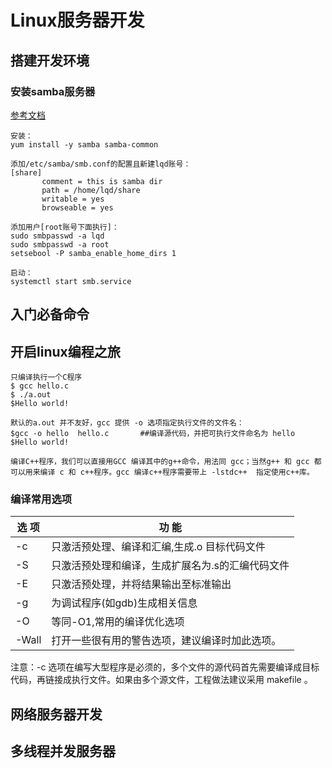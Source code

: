 # Linux服务器开发

## 搭建开发环境

### 安装samba服务器

[参考文档](https://blog.csdn.net/learner198461/article/details/77651949)

``` properties
安装：
yum install -y samba samba-common

添加/etc/samba/smb.conf的配置且新建lqd账号：
[share]
       comment = this is samba dir
       path = /home/lqd/share
       writable = yes
       browseable = yes

添加用户[root账号下面执行]：
sudo smbpasswd -a lqd
sudo smbpasswd -a root
setsebool -P samba_enable_home_dirs 1

启动：
systemctl start smb.service

```

## 入门必备命令

## 开启linux编程之旅

```
只编译执行一个C程序
$ gcc hello.c                                                                     
$ ./a.out                                                                         
$Hello world!                                                                    

默认的a.out 并不友好，gcc 提供 -o 选项指定执行文件的文件名：
$gcc -o hello  hello.c       ##编译源代码，并把可执行文件命名为 hello                
$Hello world!                                                                     

编译C++程序，我们可以直接用GCC 编译其中的g++命令，用法同 gcc；当然g++ 和 gcc 都可以用来编译 c 和 c++程序。gcc 编译c++程序需要带上 -lstdc++  指定使用c++库。
```

### **编译常用选项**

| 选   项 | 功   能                                          |
| ------- | ------------------------------------------------ |
| -c      | 只激活预处理、编译和汇编,生成.o 目标代码文件     |
| -S      | 只激活预处理和编译，生成扩展名为.s的汇编代码文件 |
| -E      | 只激活预处理，并将结果输出至标准输出             |
| -g      | 为调试程序(如gdb)生成相关信息                    |
| -O      | 等同-O1,常用的编译优化选项                       |
| -Wall   | 打开一些很有用的警告选项，建议编译时加此选项。   |

注意：-c 选项在编写大型程序是必须的，多个文件的源代码首先需要编译成目标代码，再链接成执行文件。如果由多个源文件，工程做法建议采用 makefile 。

## 网络服务器开发



## 多线程并发服务器